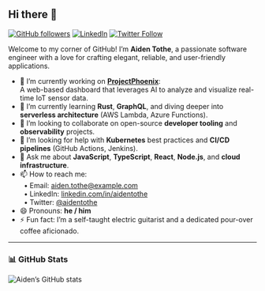 ## Hi there 👋

[![GitHub followers](https://img.shields.io/github/followers/aidentothe?label=Follow&style=social)](https://github.com/aidentothe) [![LinkedIn](https://img.shields.io/badge/LinkedIn-aidentothe-blue?logo=linkedin)](https://linkedin.com/in/aidentothe) [![Twitter Follow](https://img.shields.io/twitter/follow/aidentothe?label=Follow&style=social)](https://twitter.com/aidentothe)

Welcome to my corner of GitHub! I’m **Aiden Tothe**, a passionate software engineer with a love for crafting elegant, reliable, and user-friendly applications.

- 🔭 I’m currently working on **[ProjectPhoenix](https://github.com/aidentothe/ProjectPhoenix)**:  
  A web-based dashboard that leverages AI to analyze and visualize real-time IoT sensor data.
- 🌱 I’m currently learning **Rust**, **GraphQL**, and diving deeper into **serverless architecture** (AWS Lambda, Azure Functions).
- 👯 I’m looking to collaborate on open-source **developer tooling** and **observability** projects.
- 🤔 I’m looking for help with **Kubernetes** best practices and **CI/CD pipelines** (GitHub Actions, Jenkins).
- 💬 Ask me about **JavaScript**, **TypeScript**, **React**, **Node.js**, and **cloud infrastructure**.
- 📫 How to reach me:  
  &nbsp;&nbsp;• Email: [aiden.tothe@example.com](mailto:aiden.tothe@example.com)  
  &nbsp;&nbsp;• LinkedIn: [linkedin.com/in/aidentothe](https://linkedin.com/in/aidentothe)  
  &nbsp;&nbsp;• Twitter: [@aidentothe](https://twitter.com/aidentothe)
- 😄 Pronouns: **he / him**
- ⚡ Fun fact: I’m a self-taught electric guitarist and a dedicated pour-over coffee aficionado.

---

### 📊 GitHub Stats

![Aiden’s GitHub stats](https://github-readme-stats.vercel.app/api?username=aidentothe&show_icons=true&theme=cobalt&hide_border=true)
